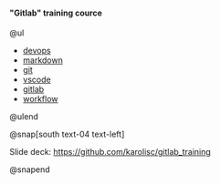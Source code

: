#### "Gitlab" training cource

@ul

- [devops](?p=training/topics/devops)
- [markdown](?p=training/topics/markdown)
- [git](?p=training/topics/git)
- [vscode](?p=training/topics/vscode)
- [gitlab](?p=training/topics/gitlab)
- [workflow](?p=training/topics/workflow)

@ulend

@snap[south text-04 text-left]

Slide deck: https://github.com/karolisc/gitlab_training

@snapend
